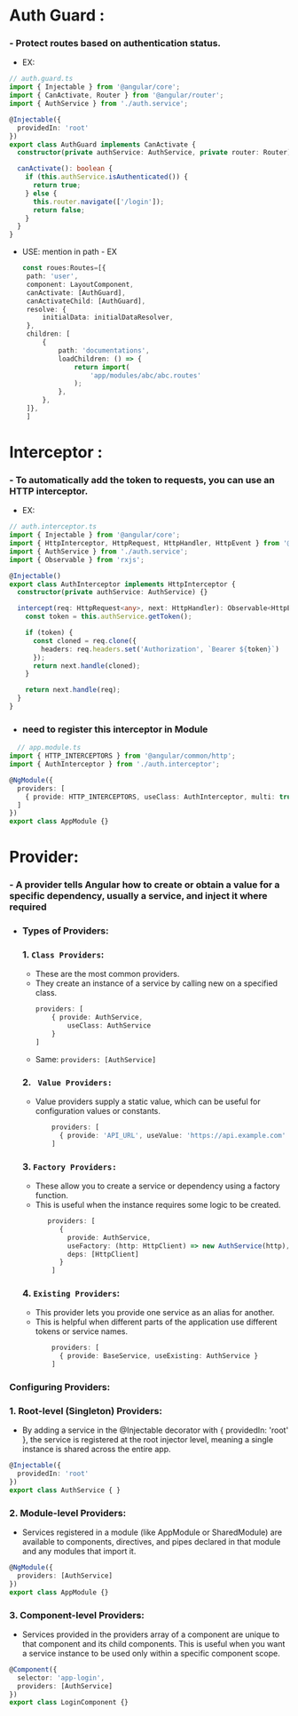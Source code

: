 # Auth Guard : 
### - Protect routes based on authentication status.
  - EX:
```ts
// auth.guard.ts
import { Injectable } from '@angular/core';
import { CanActivate, Router } from '@angular/router';
import { AuthService } from './auth.service';

@Injectable({
  providedIn: 'root'
})
export class AuthGuard implements CanActivate {
  constructor(private authService: AuthService, private router: Router) {}

  canActivate(): boolean {
    if (this.authService.isAuthenticated()) {
      return true;
    } else {
      this.router.navigate(['/login']);
      return false;
    }
  }
}
```
   - USE: mention in path 
    - EX
       ```ts
       const roues:Routes=[{
        path: 'user',
        component: LayoutComponent,
        canActivate: [AuthGuard],
        canActivateChild: [AuthGuard],
        resolve: {
            initialData: initialDataResolver,
        },
        children: [
            {
                path: 'documentations',
                loadChildren: () => {
                    return import(
                        'app/modules/abc/abc.routes'
                    );
                },
            },
        ]},
        ]
       ```
# Interceptor : 
### - To automatically add the token to requests, you can use an HTTP interceptor.
 - EX:
```ts
// auth.interceptor.ts
import { Injectable } from '@angular/core';
import { HttpInterceptor, HttpRequest, HttpHandler, HttpEvent } from '@angular/common/http';
import { AuthService } from './auth.service';
import { Observable } from 'rxjs';

@Injectable()
export class AuthInterceptor implements HttpInterceptor {
  constructor(private authService: AuthService) {}

  intercept(req: HttpRequest<any>, next: HttpHandler): Observable<HttpEvent<any>> {
    const token = this.authService.getToken();

    if (token) {
      const cloned = req.clone({
        headers: req.headers.set('Authorization', `Bearer ${token}`)
      });
      return next.handle(cloned);
    }

    return next.handle(req);
  }
}
```

  - ### need to register this interceptor in Module 
```ts
  // app.module.ts
import { HTTP_INTERCEPTORS } from '@angular/common/http';
import { AuthInterceptor } from './auth.interceptor';

@NgModule({
  providers: [
    { provide: HTTP_INTERCEPTORS, useClass: AuthInterceptor, multi: true }
  ]
})
export class AppModule {}
```

# Provider:
### - A provider tells Angular how to create or obtain a value for a specific dependency, usually a service, and inject it where required
 - ### Types of Providers:
    ### 1.  `Class Providers`: 
    - These are the most common providers. 
    - They create an instance of a service by calling new on a specified class.
        ```ts
        providers: [
            { provide: AuthService, 
                useClass: AuthService 
            }
        ]
        
        ```
    - Same: `providers: [AuthService]`
    ### 2.  ` Value Providers:`
     - Value providers supply a static value, which can be useful for configuration values or constants.
        ```ts
            providers: [
              { provide: 'API_URL', useValue: 'https://api.example.com' }
            ]
        ```
    ### 3. `Factory Providers:`
    -  These allow you to create a service or dependency using a factory function. 
    - This is useful when the instance requires some logic to be created.
        ```ts
           providers: [
              {
                provide: AuthService,
                useFactory: (http: HttpClient) => new AuthService(http),
                deps: [HttpClient]
              }
            ]
        ```
    ### 4. `Existing Providers`:
    - This provider lets you provide one service as an alias for another. 
    - This is helpful when different parts of the application use different tokens or service names.
        ```ts
            providers: [
              { provide: BaseService, useExisting: AuthService }
            ]
        ```
### Configuring Providers:

### 1. Root-level (Singleton) Providers:
- By adding a service in the @Injectable decorator with { providedIn: 'root' }, the service is registered at the root injector level, meaning a single instance is shared across the entire app.
```ts
@Injectable({
  providedIn: 'root'
})
export class AuthService { }
```
### 2. Module-level Providers: 
- Services registered in a module (like AppModule or SharedModule) are available to components, directives, and pipes declared in that module and any modules that import it.
```ts
@NgModule({
  providers: [AuthService]
})
export class AppModule {}
```

### 3. Component-level Providers: 
- Services provided in the providers array of a component are unique to that component and its child components. This is useful when you want a service instance to be used only within a specific component scope.

```typescript
@Component({
  selector: 'app-login',
  providers: [AuthService]
})
export class LoginComponent {}
```